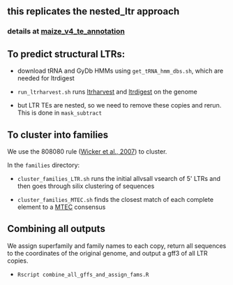 ## this replicates the nested_ltr approach 

### details at [maize_v4_te_annotation](https://github.com/mcstitzer/maize_v4_TE_annotation/tree/master/ltr)


## To predict structural LTRs:

- download tRNA and GyDb HMMs using ```get_tRNA_hmm_dbs.sh```, which are needed for ltrdigest

- ```run_ltrharvest.sh``` runs [ltrharvest](http://www.zbh.uni-hamburg.de/fileadmin/gi/LTRharvest/ltrharvestman.pdf) and [ltrdigest](http://www.zbh.uni-hamburg.de/fileadmin/gi/LTRdigest/ltrdigestman.pdf) on the genome

- but LTR TEs are nested, so we need to remove these copies and rerun. This is done in ```mask_subtract```


## To cluster into families

We use the 808080 rule ([Wicker et al., 2007](http://www.nature.com/nrg/journal/v8/n12/full/nrg2165.html)) to cluster. 

In the ```families``` directory:

- `cluster_families_LTR.sh` runs the initial allvsall vsearch of 5' LTRs and then goes through silix clustering of sequences

- `cluster_families_MTEC.sh` finds the closest match of each complete element to a [MTEC](http://maizetedb.org) consensus

## Combining all outputs

We assign superfamily and family names to each copy, return all sequences to the coordinates of the original genome, and output a gff3 of all LTR copies.

- `Rscript combine_all_gffs_and_assign_fams.R` 

	

